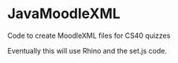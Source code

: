 JavaMoodleXML
=============

Code to create MoodleXML files for CS40 quizzes

Eventually this will use Rhino and the set.js code.